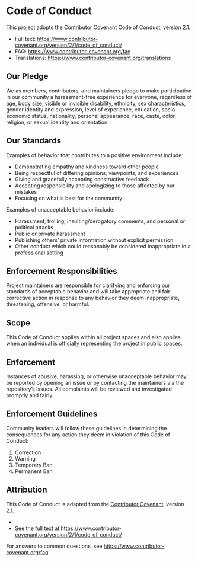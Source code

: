 # Code of Conduct

This project adopts the Contributor Covenant Code of Conduct, version 2.1.

- Full text: https://www.contributor-covenant.org/version/2/1/code_of_conduct/
- FAQ: https://www.contributor-covenant.org/faq
- Translations: https://www.contributor-covenant.org/translations

## Our Pledge

We as members, contributors, and maintainers pledge to make participation in our
community a harassment-free experience for everyone, regardless of age, body
size, visible or invisible disability, ethnicity, sex characteristics, gender
identity and expression, level of experience, education, socio-economic status,
nationality, personal appearance, race, caste, color, religion, or sexual
identity and orientation.

## Our Standards

Examples of behavior that contributes to a positive environment include:

- Demonstrating empathy and kindness toward other people
- Being respectful of differing opinions, viewpoints, and experiences
- Giving and gracefully accepting constructive feedback
- Accepting responsibility and apologizing to those affected by our mistakes
- Focusing on what is best for the community

Examples of unacceptable behavior include:

- Harassment, trolling, insulting/derogatory comments, and personal or political attacks
- Public or private harassment
- Publishing others’ private information without explicit permission
- Other conduct which could reasonably be considered inappropriate in a professional setting

## Enforcement Responsibilities

Project maintainers are responsible for clarifying and enforcing our standards of
acceptable behavior and will take appropriate and fair corrective action in
response to any behavior they deem inappropriate, threatening, offensive, or harmful.

## Scope

This Code of Conduct applies within all project spaces and also applies when
an individual is officially representing the project in public spaces.

## Enforcement

Instances of abusive, harassing, or otherwise unacceptable behavior may be
reported by opening an issue or by contacting the maintainers via the
repository’s Issues. All complaints will be reviewed and investigated promptly
and fairly.

## Enforcement Guidelines

Community leaders will follow these guidelines in determining the consequences
for any action they deem in violation of this Code of Conduct:

1. Correction
2. Warning
3. Temporary Ban
4. Permanent Ban

## Attribution

This Code of Conduct is adapted from the [Contributor Covenant][homepage], version 2.1.

- [homepage]: https://www.contributor-covenant.org
- See the full text at https://www.contributor-covenant.org/version/2/1/code_of_conduct/

For answers to common questions, see https://www.contributor-covenant.org/faq.
